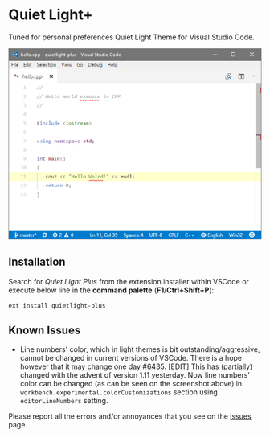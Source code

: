 # Quiet Light+

Tuned for personal preferences Quiet Light Theme for Visual Studio Code.

![screenshot](media/screenshot.png)

## Installation

Search for *Quiet Light Plus* from the extension installer within VSCode or execute below line in the **command palette** (**F1**/**Ctrl+Shift+P**):
```
ext install quietlight-plus
```

## Known Issues

* Line numbers' color, which in light themes is bit outstanding/aggressive, cannot be changed in current versions of VSCode. There is a hope however that it may change one day [#6435](https://github.com/Microsoft/vscode/issues/6435). [EDIT] This has (partially) changed with the advent of version 1.11 yesterday. Now line numbers' color can be changed (as can be seen on the screenshot above) in `workbench.experimental.colorCustomizations` section using `editorLineNumbers` setting.

Please report all the errors and/or annoyances that you see on the [issues](https://github.com/bartosz-antosik/vscode-quietlight-plus/issues) page.
